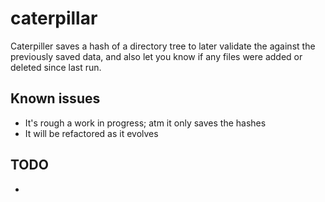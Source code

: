 # caterpillar

Caterpiller saves a hash of a directory tree to later validate
the against the previously saved data, and also let you know if 
any files were added or deleted since last run.

## Known issues

* It's rough a work in progress; atm it only saves the hashes
* It will be refactored as it evolves

## TODO

* 
